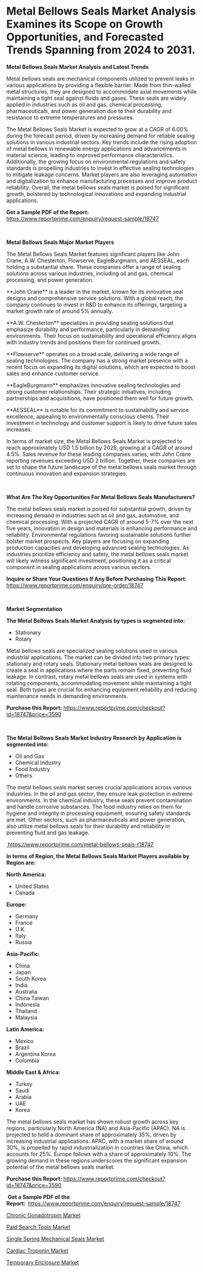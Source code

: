 <p><h1>Metal Bellows Seals Market Analysis Examines its Scope on Growth Opportunities, and Forecasted Trends Spanning from 2024 to 2031.</h1></p><p><strong>Metal Bellows Seals Market Analysis and Latest Trends</strong></p>
<p><p>Metal bellows seals are mechanical components utilized to prevent leaks in various applications by providing a flexible barrier. Made from thin-walled metal structures, they are designed to accommodate axial movements while maintaining a tight seal against fluids and gases. These seals are widely applied in industries such as oil and gas, chemical processing, pharmaceuticals, and power generation due to their durability and resistance to extreme temperatures and pressures.</p><p>The Metal Bellows Seals Market is expected to grow at a CAGR of 6.00% during the forecast period, driven by increasing demand for reliable sealing solutions in various industrial sectors. Key trends include the rising adoption of metal bellows in renewable energy applications and advancements in material science, leading to improved performance characteristics. Additionally, the growing focus on environmental regulations and safety standards is propelling industries to invest in effective sealing technologies to mitigate leakage concerns. Market players are also leveraging automation and digitalization to enhance manufacturing processes and improve product reliability. Overall, the metal bellows seals market is poised for significant growth, bolstered by technological innovations and expanding industrial applications.</p></p>
<p><strong>Get a Sample PDF of the Report:&nbsp;</strong> <a href="https://www.reportprime.com/enquiry/request-sample/18747?utm_campaign=40&utm_medium=2&utm_source=Github&utm_content=ia&utm_term=22112024&utm_id=metal-bellows-seals">https://www.reportprime.com/enquiry/request-sample/18747</a></p>
<p>&nbsp;</p>
<p><strong>Metal Bellows Seals Major Market Players</strong></p>
<p><p>The Metal Bellows Seals Market features significant players like John Crane, A.W. Chesterton, Flowserve, EagleBurgmann, and AESSEAL, each holding a substantial share. These companies offer a range of sealing solutions across various industries, including oil and gas, chemical processing, and power generation.</p><p>**John Crane** is a leader in the market, known for its innovative seal designs and comprehensive service solutions. With a global reach, the company continues to invest in R&D to enhance its offerings, targeting a market growth rate of around 5% annually. </p><p>**A.W. Chesterton** specializes in providing sealing solutions that emphasize durability and performance, particularly in demanding environments. Their focus on sustainability and operational efficiency aligns with industry trends and positions them for continued growth.</p><p>**Flowserve** operates on a broad scale, delivering a wide range of sealing technologies. The company has a strong market presence with a recent focus on expanding its digital solutions, which are expected to boost sales and enhance customer service.</p><p>**EagleBurgmann** emphasizes innovative sealing technologies and strong customer relationships. Their strategic initiatives, including partnerships and acquisitions, have positioned them well for future growth. </p><p>**AESSEAL** is notable for its commitment to sustainability and service excellence, appealing to environmentally conscious clients. Their investment in technology and customer support is likely to drive future sales increases.</p><p>In terms of market size, the Metal Bellows Seals Market is projected to reach approximately USD 1.5 billion by 2028, growing at a CAGR of around 4.5%. Sales revenue for these leading companies varies, with John Crane reporting revenues exceeding USD 2 billion. Together, these companies are set to shape the future landscape of the metal bellows seals market through continuous innovation and expansion strategies.</p></p>
<p>&nbsp;</p>
<p><strong>What Are The Key Opportunities For Metal Bellows Seals Manufacturers?</strong></p>
<p><p>The metal bellows seals market is poised for substantial growth, driven by increasing demand in industries such as oil and gas, automotive, and chemical processing. With a projected CAGR of around 5-7% over the next five years, innovation in design and materials is enhancing performance and reliability. Environmental regulations favoring sustainable solutions further bolster market prospects. Key players are focusing on expanding production capacities and developing advanced sealing technologies. As industries prioritize efficiency and safety, the metal bellows seals market will likely witness significant investment, positioning it as a critical component in sealing applications across various sectors.</p></p>
<p><strong>Inquire or Share Your Questions If Any Before Purchasing This Report:</strong> <a href="https://www.reportprime.com/enquiry/pre-order/18747?utm_campaign=40&utm_medium=2&utm_source=Github&utm_content=ia&utm_term=22112024&utm_id=metal-bellows-seals">https://www.reportprime.com/enquiry/pre-order/18747</a></p>
<p>&nbsp;</p>
<p><strong>Market Segmentation</strong></p>
<p><strong>The Metal Bellows Seals Market Analysis by types is segmented into:</strong></p>
<p><ul><li>Stationary</li><li>Rotary</li></ul></p>
<p><p>Metal bellows seals are specialized sealing solutions used in various industrial applications. The market can be divided into two primary types: stationary and rotary seals. Stationary metal bellows seals are designed to create a seal in applications where the parts remain fixed, preventing fluid leakage. In contrast, rotary metal bellows seals are used in systems with rotating components, accommodating movement while maintaining a tight seal. Both types are crucial for enhancing equipment reliability and reducing maintenance needs in demanding environments.</p></p>
<p><strong>Purchase this Report:&nbsp;</strong><a href="https://www.reportprime.com/checkout?id=18747&price=3590&utm_campaign=40&utm_medium=2&utm_source=Github&utm_content=ia&utm_term=22112024&utm_id=metal-bellows-seals">https://www.reportprime.com/checkout?id=18747&price=3590</a></p>
<p>&nbsp;</p>
<p><strong>The Metal Bellows Seals Market Industry Research by Application is segmented into:</strong></p>
<p><ul><li>Oil and Gas</li><li>Chemical Industry</li><li>Food Industry</li><li>Others</li></ul></p>
<p><p>The metal bellows seals market serves crucial applications across various industries. In the oil and gas sector, they ensure leak protection in extreme environments. In the chemical industry, these seals prevent contamination and handle corrosive substances. The food industry relies on them for hygiene and integrity in processing equipment, ensuring safety standards are met. Other sectors, such as pharmaceuticals and power generation, also utilize metal bellows seals for their durability and reliability in preventing fluid and gas leakage.</p></p>
<p><a href="https://www.reportprime.com/metal-bellows-seals-r18747?utm_campaign=40&utm_medium=2&utm_source=Github&utm_content=ia&utm_term=22112024&utm_id=metal-bellows-seals">&nbsp;https://www.reportprime.com/metal-bellows-seals-r18747</a></p>
<p><strong>In terms of Region, the Metal Bellows Seals Market Players available by Region are:</strong></p>
<p>
    <p> <strong> North America: </strong>
        <ul>
            <li>United States</li>
            <li>Canada</li>
        </ul>
        </p> 
    <p> <strong> Europe: </strong>
        <ul>
            <li>Germany</li>
            <li>France</li>
            <li>U.K.</li>
            <li>Italy</li>
            <li>Russia</li>
        </ul>
        </p> 
    <p> <strong> Asia-Pacific: </strong>
        <ul>
            <li>China</li>
            <li>Japan</li>
            <li>South Korea</li>
            <li>India</li>
            <li>Australia</li>
            <li>China Taiwan</li>
            <li>Indonesia</li>
            <li>Thailand</li>
            <li>Malaysia</li>
        </ul>
        </p> 
    <p> <strong> Latin America: </strong>
        <ul>
            <li>Mexico</li>
            <li>Brazil</li>
            <li>Argentina Korea</li>
            <li>Colombia</li>
        </ul>
        </p> 
    <p> <strong> Middle East & Africa: </strong>
        <ul>
            <li>Turkey</li>
            <li>Saudi</li>
            <li>Arabia</li>
            <li>UAE</li>
            <li>Korea</li>
        </ul>
    </p>
    </p>
<p><p>The metal bellows seals market has shown robust growth across key regions, particularly North America (NA) and Asia-Pacific (APAC). NA is projected to hold a dominant share of approximately 35%, driven by increasing industrial applications. APAC, with a market share of around 30%, is propelled by rapid industrialization in countries like China, which accounts for 25%. Europe follows with a share of approximately 10%. The growing demand in these regions underscores the significant expansion potential of the metal bellows seals market.</p></p>
<p><strong>Purchase this Report: </strong><a href="https://www.reportprime.com/checkout?id=18747&price=3590&utm_campaign=40&utm_medium=2&utm_source=Github&utm_content=ia&utm_term=22112024&utm_id=metal-bellows-seals">https://www.reportprime.com/checkout?id=18747&price=3590</a></p>
<p>&nbsp;<strong>Get a Sample PDF of the Report:&nbsp;&nbsp;</strong><a href="https://www.reportprime.com/enquiry/request-sample/18747?utm_campaign=40&utm_medium=2&utm_source=Github&utm_content=ia&utm_term=22112024&utm_id=metal-bellows-seals">https://www.reportprime.com/enquiry/request-sample/18747</a></p>
<p><strong></strong></p>
<p><p><a href="https://issuu.com/reportprime-2/docs/chronic-gonadotropin-market-size-20_0c968525ea14f8?utm_campaign=40&utm_medium=2&utm_source=Github&utm_content=ia&utm_term=22112024&utm_id=metal-bellows-seals">Chronic Gonadotropin Market</a></p><p><a href="https://www.linkedin.com/pulse/exploring-growth-potential-paid-search-tools-market-size-share-ynioe?utm_campaign=40&utm_medium=2&utm_source=Github&utm_content=ia&utm_term=22112024&utm_id=metal-bellows-seals">Paid Search Tools Market</a></p><p><a href="https://github.com/abbislposival/Market-Research-Report-List-1/blob/main/single-spring-mechanical-seals-market.md?utm_campaign=40&utm_medium=2&utm_source=Github&utm_content=ia&utm_term=22112024&utm_id=metal-bellows-seals">Single Spring Mechanical Seals Market</a></p><p><a href="https://issuu.com/reportprime-2/docs/cardiac-troponin-market-size-2030.p_8f49bd23b1fa99?utm_campaign=40&utm_medium=2&utm_source=Github&utm_content=ia&utm_term=22112024&utm_id=metal-bellows-seals">Cardiac Troponin Market</a></p><p><a href="https://www.linkedin.com/pulse/temporary-enclosure-market-surge-117-cagr-growth-2031-sales-mbtie?utm_campaign=40&utm_medium=2&utm_source=Github&utm_content=ia&utm_term=22112024&utm_id=metal-bellows-seals">Temporary Enclosure Market</a></p></p>